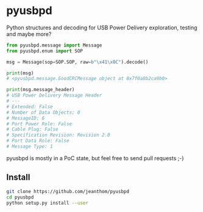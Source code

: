 # pyusbpd

Python structures and decoding for USB Power Delivery exploration, testing and maybe more?

```python
from pyusbpd.message import Message
from pyusbpd.enum import SOP

msg = Message(sop=SOP.SOP, raw=b"\x41\x0C").decode()

print(msg)
# <pyusbpd.message.GoodCRCMessage object at 0x7f0a8b2ca9b0>

print(msg.message_header)
# USB Power Delivery Message Header
# ---
# Extended: False
# Number of Data Objects: 0
# MessageID: 6
# Port Power Role: False
# Cable Plug: False
# Specification Revision: Revision 2.0
# Port Data Role: False
# Message Type: 1
```

pyusbpd is mostly in a PoC state, but feel free to send pull requests ;-)

## Install

```bash
git clone https://github.com/jeanthom/pyusbpd
cd pyusbpd
python setup.py install --user
```
